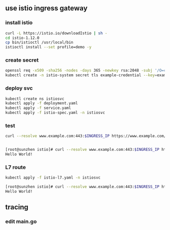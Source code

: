 ## use istio ingress gateway
### install istio
```bash
curl -L https://istio.io/downloadIstio | sh -
cd istio-1.12.0
cp bin/istioctl /usr/local/bin
istioctl install --set profile=demo -y
```

### create secret
```bash
openssl req -x509 -sha256 -nodes -days 365 -newkey rsa:2048 -subj '/O=cncamp Inc./CN=www.example.com' -keyout example.key -out example.crt
kubectl create -n istio-system secret tls example-credential --key=example.key --cert=example.crt
```

### deploy svc
```bash
kubectl create ns istiosvc
kubectl apply -f deployment.yaml
kubectl apply -f service.yaml
kubectl apply -f istio-spec.yaml -n istiosvc
```

### test
```bash
curl --resolve www.example.com:443:$INGRESS_IP https://www.example.com/healthz -v -k


[root@sunzhen istio]# curl --resolve www.example.com:443:$INGRESS_IP https://www.example.com/  -k
Hello World!  
```

### L7 route
```bash
kubectl apply -f istio-l7.yaml -n istiosvc

[root@sunzhen istio]# curl --resolve www.example.com:443:$INGRESS_IP https://www.example.com/httpserver  -k
Hello World!
```

## tracing
### edit main.go
```go

```
